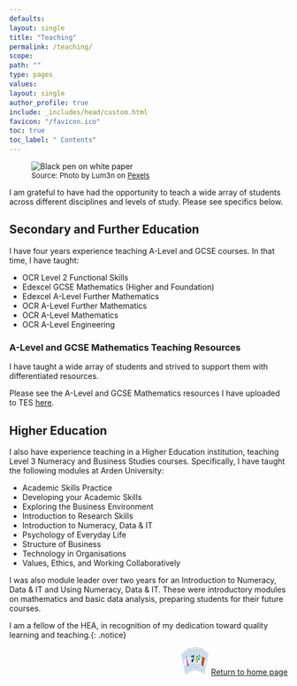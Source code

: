 ```yaml
---
defaults:
layout: single
title: "Teaching"
permalink: /teaching/
scope:
path: ""
type: pages
values:
layout: single
author_profile: true
include: _includes/head/custom.html
favicon: "/favicon.ico"
toc: true
toc_label: " Contents"
---
```

<figure>
  <img src="/assets/pexels-lum3n-44775-167682.jpg" alt="Black pen on white paper" title="Black pen on white paper" style="width=100%;">
  <figcaption style="font-size: small;">Source: Photo by Lum3n on <a href = "https://www.pexels.com/photo/black-click-pen-on-white-paper-167682/">Pexels</a> </figcaption>
</figure>
I am grateful to have had the opportunity to teach a wide array of students across different disciplines and levels of study. Please see specifics below.

## Secondary and Further Education

I have four years experience teaching A-Level and GCSE courses. In that time, I have taught:
- OCR Level 2 Functional Skills
- Edexcel GCSE Mathematics (Higher and Foundation)
- Edexcel A-Level Further Mathematics
- OCR A-Level Further Mathematics
- OCR A-Level Mathematics
- OCR A-Level Engineering

### A-Level and GCSE Mathematics Teaching Resources

I have taught a wide array of students and strived to support them with differentiated resources. 

Please see the A-Level and GCSE Mathematics resources I have uploaded to TES [here](https://www.tes.com/teaching-resources/shop/DannyCMarshall).

## Higher Education

I also have experience teaching in a Higher Education institution, teaching Level 3 Numeracy and Business Studies courses. Specifically, I have taught the following modules at Arden University:
- Academic Skills Practice
- Developing your Academic Skills
- Exploring the Business Environment
- Introduction to Research Skills
- Introduction to Numeracy, Data & IT
- Psychology of Everyday Life
- Structure of Business
- Technology in Organisations
- Values, Ethics, and Working Collaboratively

I was also module leader over two years for an Introduction to Numeracy, Data & IT and Using Numeracy, Data & IT. These were introductory modules on mathematics and basic data analysis, preparing students for their future courses.

I am a fellow of the HEA, in recognition of my dedication toward quality learning and teaching.{: .notice}

<div style="text-align: right;"> <img src="/assets/back_to_home_button.png" alt="custom emoji" width="50px" height="50px"> <a href="/">Return to home page</a> </div>
